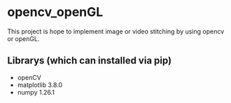 # opencv_openGL
This project is hope to implement image or video stitching by using opencv or openGL.

## Librarys (which can installed via pip)
- openCV
- matplotlib 3.8.0
- numpy 1.26.1

